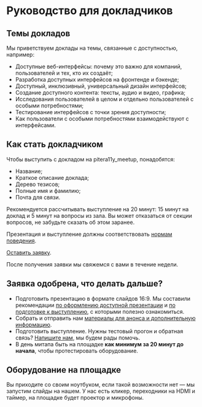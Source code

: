 # Руководство для докладчиков

## Темы докладов

Мы приветствуем доклады на темы, связанные с доступностью, например:

- Доступные веб-интерфейсы: почему это важно для компаний, пользователей и тех, кто их создаёт;
- Разработка доступных интерфейсов на фронтенде и бэкенде;
- Доступный, инклюзивный, универсальный дизайн интерфейсов;
- Создание доступного контента: тексты, аудио и видео, графика;
- Исследования пользователей в целом и отдельно пользователей с особыми потребностями;
- Тестирование интерфейсов с точки зрения доступности;
- Как пользователи с особыми потребностями взаимодействуют с интерфейсами.

## Как стать докладчиком

Чтобы выступить с докладом на pitera11y_meetup, понадобятся:

- Название;
- Краткое описание доклада;
- Дерево тезисов;
- Полные имя и фамилию;
- Почта для связи.

Рекомендуется рассчитывать выступление на 20 минут: 15 минут на доклад и 5 минут на вопросы из зала. Вы может отказаться от секции вопросов, не забудьте сказать об этом заранее.

Презентация и выступление должны соответствовать [нормам поведения](code-of-conduct.md).

[Оставить заявку](TODO).

После получения заявки мы свяжемся с вами в течение недели.

## Заявка одобрена, что делать дальше?

- Подготовить презентацию в формате слайдов 16:9. Мы составили рекомендации [по оформлению доступной презентации](accessible-slide-guidelines.md) и [по подготовке к выступлению](talk-guidelines.md), с которыми полезно ознакомиться.
- Собрать и отправить нам [материалы для анонса и дополнительную информацию](speaker-info-requirements.md).
- Подготовить выступление. Нужны тестовый прогон и обратная связь? [Напишите нам](mailto:hi@pitercss.ru), мы будем рады помочь.
- В день митапа быть на площадке **как минимум за 20 минут до начала**, чтобы протестировать оборудование.

## Оборудование на площадке

Вы приходите со своим ноутбуком, если такой возможности нет — мы запустим слайды на нашем. У нас есть кликер, переходники на HDMI и таймер, на площадке будет проектор и микрофоны.
